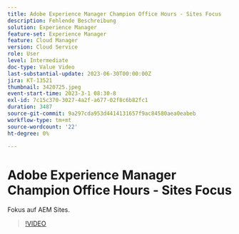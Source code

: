 ```yaml
---
title: Adobe Experience Manager Champion Office Hours - Sites Focus
description: Fehlende Beschreibung
solution: Experience Manager
feature-set: Experience Manager
feature: Cloud Manager
version: Cloud Service
role: User
level: Intermediate
doc-type: Value Video
last-substantial-update: 2023-06-30T00:00:00Z
jira: KT-13521
thumbnail: 3420725.jpeg
event-start-time: 2023-3-1 08:30-8
exl-id: 7c15c370-3027-4a2f-a677-02f8c6b82fc1
duration: 3487
source-git-commit: 9a297cda953d4414131657f9ac84580aea0eabeb
workflow-type: tm+mt
source-wordcount: '22'
ht-degree: 0%

---
```


# Adobe Experience Manager Champion Office Hours - Sites Focus

Fokus auf AEM Sites.

>[!VIDEO](https://video.tv.adobe.com/v/3420725/?learn=on)

